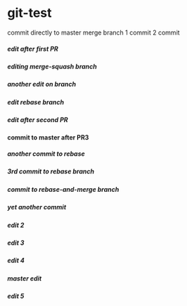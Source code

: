 # git-test

commit directly to master
merge branch
1 commit
2 commit

##### edit after first PR

##### editing merge-squash branch
##### another edit on branch

##### edit rebase branch

##### edit after second PR

#### commit to master after PR3

##### another commit to rebase

##### 3rd commit to rebase branch

##### commit to rebase-and-merge branch

##### yet another commit
##### edit 2
##### edit 3
##### edit 4
##### master edit
##### edit 5